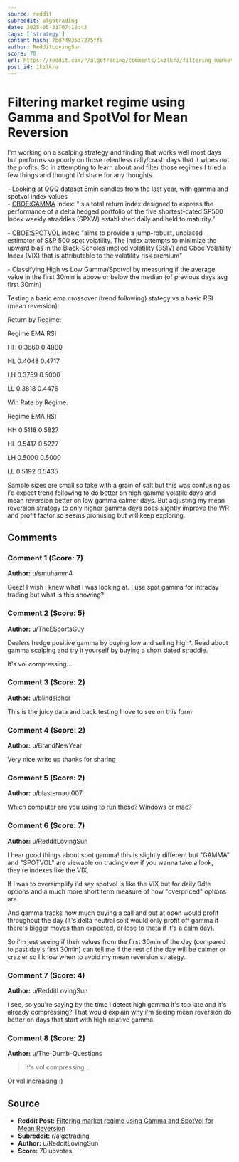 ```yaml
---
source: reddit
subreddit: algotrading
date: 2025-05-31T07:18:43
tags: ['strategy']
content_hash: 7bd7493537275ff8
author: RedditLovingSun
score: 70
url: https://reddit.com/r/algotrading/comments/1kzlkra/filtering_market_regime_using_gamma_and_spotvol/
post_id: 1kzlkra
---
```


# Filtering market regime using Gamma and SpotVol for Mean Reversion

I'm working on a scalping strategy and finding that works well most days but performs so poorly on those relentless rally/crash days that it wipes out the profits. So in attempting to learn about and filter those regimes I tried a few things and thought i'd share for any thoughts.

\- Looking at QQQ dataset 5min candles from the last year, with gamma and spotvol index values  
\- [CBOE:GAMMA](https://cdn.cboe.com/resources/indices/documents/GAMMA_Methodology.pdf) index: "is a total return index designed to express the performance of a delta hedged portfolio of the five shortest-dated SP500 Index weekly straddles (SPXW) established daily and held to maturity."

\- [CBOE:SPOTVOL](https://cdn.cboe.com/api/global/us_indices/governance/Cboe_SnP_500_Spot_Volatility_Index_Methodology.pdf) index: "aims to provide a jump-robust, unbiased estimator of S&P 500 spot volatility. The Index attempts to minimize the upward bias in the Black-Scholes implied volatility (BSIV) and Cboe Volatility Index (VIX) that is attributable to the volatility risk premium"

\- Classifying High vs Low Gamma/Spotvol by measuring if the average value in the first 30min is above or below the median (of previous days avg first 30min)

Testing a basic ema crossover (trend following) stategy vs a basic RSI (mean reversion):

Return by Regime:

Regime	EMA	RSI

HH	0.3660	0.4800

HL	0.4048	0.4717

LH	0.3759	0.5000

LL	0.3818	0.4476



Win Rate by Regime:

Regime	EMA	RSI

HH	0.5118	0.5827

HL	0.5417	0.5227

LH	0.5000	0.5000

LL	0.5192	0.5435

Sample sizes are small so take with a grain of salt but this was confusing as i'd expect trend following to do better on high gamma volatile days and mean reversion better on low gamma calmer days. But adjusting my mean reversion strategy to only higher gamma days does slightly improve the WR and profit factor so seems promising but will keep exploring.

## Comments

### Comment 1 (Score: 7)

**Author:** u/smuhamm4

Geez! I wish I knew what I was looking at. I use spot gamma for intraday trading but what is this showing?

### Comment 2 (Score: 5)

**Author:** u/TheESportsGuy

Dealers hedge positive gamma by buying low and selling high*. Read about gamma scalping and try it yourself by buying a short dated straddle.

It's vol compressing...

### Comment 3 (Score: 2)

**Author:** u/blindsipher

This is the juicy data and back testing I love to see on this form

### Comment 4 (Score: 2)

**Author:** u/BrandNewYear

Very nice write up thanks for sharing

### Comment 5 (Score: 2)

**Author:** u/blasternaut007

Which computer are you using to run these? Windows or mac?

### Comment 6 (Score: 7)

**Author:** u/RedditLovingSun

I hear good things about spot gamma! this is slightly different but "GAMMA" and "SPOTVOL" are viewable on tradingview if you wanna take a look, they're indexes like the VIX.

If i was to oversimplify i'd say spotvol is like the VIX but for daily 0dte options and a much more short term measure of how "overpriced" options are.   
  
And gamma tracks how much buying a call and put at open would profit throughout the day (it's delta neutral so it would only profit off gamma if there's bigger moves than expected, or lose to theta if it's a calm day).

So i'm just seeing if their values from the first 30min of the day (compared to past day's first 30min) can tell me if the rest of the day will be calmer or crazier so I know when to avoid my mean reversion strategy.

### Comment 7 (Score: 4)

**Author:** u/RedditLovingSun

I see, so you're saying by the time i detect high gamma it's too late and it's already compressing? That would explain why i'm seeing mean reversion do better on days that start with high relative gamma.

### Comment 8 (Score: 2)

**Author:** u/The-Dumb-Questions

> It's vol compressing...

Or vol increasing :)

## Source

- **Reddit Post:** [Filtering market regime using Gamma and SpotVol for Mean Reversion](https://reddit.com/r/algotrading/comments/1kzlkra/filtering_market_regime_using_gamma_and_spotvol/)
- **Subreddit:** r/algotrading
- **Author:** u/RedditLovingSun
- **Score:** 70 upvotes
